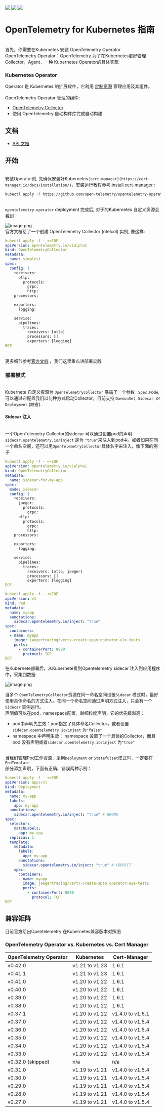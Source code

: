 ![](https://github.com/open-telemetry/opentelemetry-operator/workflows/Continuous%20Integration/badge.svg#crop=0&crop=0&crop=1&crop=1&id=wagEX&originHeight=20&originWidth=205&originalType=binary&ratio=1&rotation=0&showTitle=false&status=done&style=none&title=) ![](https://goreportcard.com/badge/github.com/open-telemetry/opentelemetry-operator#crop=0&crop=0&crop=1&crop=1&id=PXOzn&originalType=binary&ratio=1&rotation=0&showTitle=false&status=done&style=none&title=) ![](https://godoc.org/github.com/open-telemetry/opentelemetry-operator?status.svg#crop=0&crop=0&crop=1&crop=1&id=JDNkS&originHeight=20&originWidth=90&originalType=binary&ratio=1&rotation=0&showTitle=false&status=done&style=none&title=)<br />

<a name="15b05141"></a>
# OpenTelemetry for Kubernetes 指南

<br />首先，你需要在Kubernetes 安装 OpenTelemetry Operator<br />OpenTelemetry Operator：OpenTelemetry 为了在Kubernetes更好管理Collector，Agent，一种 Kubernetes Operator的具体实现
<a name="tUfL3"></a>
### Kubernetes Operator 
Operator 是 Kubernetes 的扩展软件，它利用 [定制资源](https://kubernetes.io/zh/docs/concepts/extend-kubernetes/api-extension/custom-resources/) 管理应用及其组件。 <br />
<br />OpenTelemetry  Operator 管理的组件:

- [OpenTelemetry Collector](https://github.com/open-telemetry/opentelemetry-collector)
- 使用 OpenTelemetry 自动构件库完成自动构建 



<a name="Documentation"></a>
## 文档


- [API 文档](https://github.com/open-telemetry/opentelemetry-operator/blob/main/docs/api.md)



<a name="cb59b87e"></a>
## 开始

<br />安装Operator前, 先确保安装好Kubernetes`[cert-manager](https://cert-manager.io/docs/installation/)`，安装运行教程参考[ ](https://cert-manager.io/docs/installation/)[install cert-manager ](https://cert-manager.io/docs/installation/) :
```bash
kubectl apply -f https://github.com/open-telemetry/opentelemetry-operator/releases/latest/download/opentelemetry-operator.yaml
```
<br />`opentelemetry-operator` deployment 完成后, 对于的Kubernetes 自定义资源会看到：

![image.png](/assets/kubernetes-crd.png)<br />官方文档给了一个创建 OpenTelemetry Collector (otelcol) 实例, 像这样:<br />

```yaml
kubectl apply -f - <<EOF
apiVersion: opentelemetry.io/v1alpha1
kind: OpenTelemetryCollector
metadata:
  name: simplest
spec:
  config: |
    receivers:
      otlp:
        protocols:
          grpc:
          http:
    processors:

    exporters:
      logging:

    service:
      pipelines:
        traces:
          receivers: [otlp]
          processors: []
          exporters: [logging]
EOF
```

<br />更多细节参考[官方文档](https://github.com/open-telemetry/opentelemetry-operator#getting-started) ，我们这里重点讲部署实践<br />

<a name="05cb21b1"></a>
### 部署模式

<br />Kubernete 自定义资源为 `OpenTelemetryCollector` 暴露了一个参数 `.Spec.Mode`, 可以通过它配置我们以何种方式启动Collector，目前支持 `DaemonSet`, `Sidecar`, or `Deployment` (缺省). <br />

<a name="3efc1608"></a>
#### Sidecar 注入

<br />一个OpenTelemetry Collector的sidecar 可以通过设置pod的声明`sidecar.opentelemetry.io/inject` 是为 `"true"`来注入到pod中。或者如果在同一个命名空间，还可以用`OpenTelemetryCollector`具体名字来注入，像下面的例子<br />

```yaml
kubectl apply -f - <<EOF
apiVersion: opentelemetry.io/v1alpha1
kind: OpenTelemetryCollector
metadata:
  name: sidecar-for-my-app
spec:
  mode: sidecar
  config: |
    receivers:
      jaeger:
        protocols:
          grpc:
      otlp:
        protocols:
          grpc:
          http:
    processors:

    exporters:
      logging:

    service:
      pipelines:
        traces:
          receivers: [otlp, jaeger]
          processors: []
          exporters: [logging]
EOF

kubectl apply -f - <<EOF
apiVersion: v1
kind: Pod
metadata:
  name: myapp
  annotations:
    sidecar.opentelemetry.io/inject: "true"
spec:
  containers:
  - name: myapp
    image: jaegertracing/vertx-create-span:operator-e2e-tests
    ports:
      - containerPort: 8080
        protocol: TCP
EOF
```
在Kubernete部署后，从Kubernete看到Opentelemetry sidecar 注入到应用程序中，采集到数据

![image.png](/assets/kubernetes-collector-2.jpeg) <br />

当多个 `OpenTelemetryCollector`资源在同一命名空间设置`Sidecar` 模式时，最好使用具体命名的方式注入。在同一个命名空间通过声明方式注入，只会有一个`Sidecar` 实例运行。<br />声明值可以在pod，namespace配置，越细粒度声明，它的优先级越高：<br />

- pod中声明先生效：pod指定了具体命名Collector，或者设置`sidecar.opentelemetry.io/inject` 为`"false"`
- namespace 中声明生效： namespace 设置了一个具体的Collector，而且pod 没有声明或者`sidecar.opentelemetry.io/inject` 为`"true"`


<br />当我们管理Pod工作资源，采用`Deployment` or `Statefulset`模式时，一定要在`PodTemplate` <br />部分添加声明，下面有正确、错误两种示例：
```yaml
kubectl apply -f - <<EOF
apiVersion: apps/v1
kind: Deployment
metadata:
  name: my-app
  labels:
    app: my-app
  annotations:
    sidecar.opentelemetry.io/inject: "true" # WRONG
spec:
  selector:
    matchLabels:
      app: my-app
  replicas: 1
  template:
    metadata:
      labels:
        app: my-app
      annotations:
        sidecar.opentelemetry.io/inject: "true" # CORRECT
    spec:
      containers:
      - name: myapp
        image: jaegertracing/vertx-create-span:operator-e2e-tests
        ports:
          - containerPort: 8080
            protocol: TCP
EOF
```
<a name="7d5fca9b"></a>
### 
<a name="c40a9ed4"></a>
## 兼容矩阵
目前官方给出Opentelemetry 在Kubernetes兼容版本对照图
<a name="41c85136"></a>
### OpenTelemetry Operator vs. Kubernetes vs. Cert Manager
| OpenTelemetry Operator | Kubernetes | Cert-Manager |
| --- | --- | --- |
| v0.42.0 | v1.21 to v1.23 | 1.6.1 |
| v0.41.1 | v1.21 to v1.23 | 1.6.1 |
| v0.41.0 | v1.20 to v1.22 | 1.6.1 |
| v0.40.0 | v1.20 to v1.22 | 1.6.1 |
| v0.39.0 | v1.20 to v1.22 | 1.6.1 |
| v0.38.0 | v1.20 to v1.22 | 1.6.1 |
| v0.37.1 | v1.20 to v1.22 | v1.4.0 to v1.6.1 |
| v0.37.0 | v1.20 to v1.22 | v1.4.0 to v1.5.4 |
| v0.36.0 | v1.20 to v1.22 | v1.4.0 to v1.5.4 |
| v0.35.0 | v1.20 to v1.22 | v1.4.0 to v1.5.4 |
| v0.34.0 | v1.20 to v1.22 | v1.4.0 to v1.5.4 |
| v0.33.0 | v1.20 to v1.22 | v1.4.0 to v1.5.4 |
| v0.32.0 (skipped) | n/a | n/a |
| v0.31.0 | v1.19 to v1.21 | v1.4.0 to v1.5.4 |
| v0.30.0 | v1.19 to v1.21 | v1.4.0 to v1.5.4 |
| v0.29.0 | v1.19 to v1.21 | v1.4.0 to v1.5.4 |
| v0.28.0 | v1.19 to v1.21 | v1.4.0 to v1.5.4 |
| v0.27.0 | v1.19 to v1.21 | v1.4.0 to v1.5.4 |



